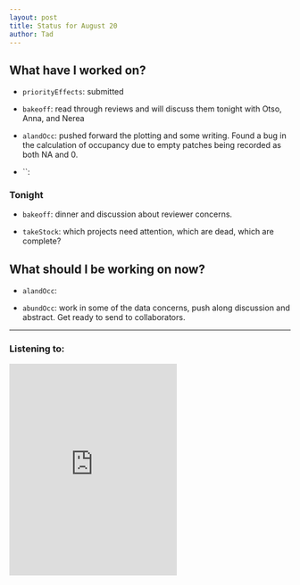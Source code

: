 ```yaml
---
layout: post 
title: Status for August 20 
author: Tad
---
```


## What have I worked on?

* `priorityEffects`: submitted

* `bakeoff`: read through reviews and will discuss them tonight with Otso, Anna, and Nerea

* `alandOcc`: pushed forward the plotting and some writing. Found a bug in the calculation of occupancy due to empty patches being recorded as both NA and 0. 

* ``:





### Tonight

* `bakeoff`: dinner and discussion about reviewer concerns. 

* `takeStock`: which projects need attention, which are dead, which are complete?





## What should I be working on now?

* `alandOcc`:

* `abundOcc`: work in some of the data concerns, push along discussion and abstract. Get ready to send to collaborators. 







--- 

### Listening to:


<iframe src="https://open.spotify.com/embed/track/4vx0FK5GfHdFSSNMRMeuLa" width="300" height="380" frameborder="0" allowtransparency="true" allow="encrypted-media"></iframe>


<i class='fa fa-code' style='color:pink'></i>
